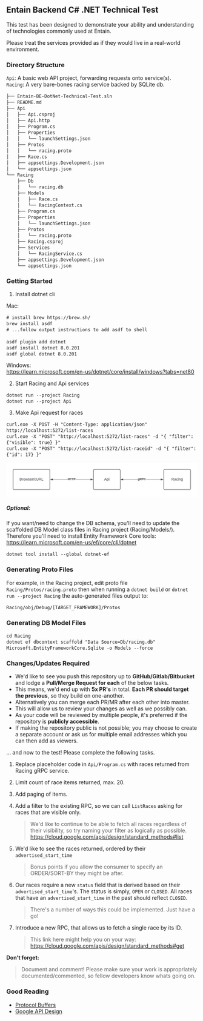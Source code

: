 ## Entain Backend C# .NET Technical Test

This test has been designed to demonstrate your ability and understanding of technologies commonly used at Entain. 

Please treat the services provided as if they would live in a real-world environment.

### Directory Structure

`Api`: A basic web API project, forwarding requests onto service(s).  
`Racing`: A very bare-bones racing service backed by SQLite db.
```
├── Entain-BE-DotNet-Technical-Test.sln
├── README.md
├── Api
│   ├── Api.csproj
│   ├── Api.http
│   ├── Program.cs
│   ├── Properties
│   │   └── launchSettings.json
│   ├── Protos
│   │   └── racing.proto
│   ├── Race.cs
│   ├── appsettings.Development.json
│   └── appsettings.json
└── Racing
    ├── Db
    │   └── racing.db
    ├── Models
    │   ├── Race.cs
    │   └── RacingContext.cs
    ├── Program.cs
    ├── Properties
    │   └── launchSettings.json
    ├── Protos
    │   └── racing.proto
    ├── Racing.csproj
    ├── Services
    │   └── RacingService.cs
    ├── appsettings.Development.json
    └── appsettings.json
```

### Getting Started

1. Install dotnet cli  
  
Mac:
```
# install brew https://brew.sh/
brew install asdf
# ...follow output instructions to add asdf to shell

asdf plugin add dotnet
asdf install dotnet 8.0.201
asdf global dotnet 8.0.201
```
  
Windows:  
https://learn.microsoft.com/en-us/dotnet/core/install/windows?tabs=net80
  
 
2. Start Racing and Api services
```
dotnet run --project Racing
dotnet run --project Api
```
  
3. Make Api request for races 
```
curl.exe -X POST -H "Content-Type: application/json" http://localhost:5272/list-races
curl.exe -X "POST" "http://localhost:5272/list-races" -d "{ "filter": {"visible": true} }"
curl.exe -X "POST" "http://localhost:5272/list-raceid" -d "{ "filter": {"id": 17} }"
```  

![](api-racing-arch.png)

##### Optional:  
If you want/need to change the DB schema, you'll need to update the scaffolded DB Model class files in Racing project (Racing/Models/). Therefore you'll need to install Entity Framework Core tools:  
https://learn.microsoft.com/en-us/ef/core/cli/dotnet  
```
dotnet tool install --global dotnet-ef
```

### Generating Proto Files

For example, in the Racing project, edit proto file `Racing/Protos/racing.proto` then when running a `dotnet build` or `dotnet run --project Racing` the auto-generated files output to:
```
Racing/obj/Debug/[TARGET_FRAMEWORK]/Protos
```

### Generating DB Model Files
```
cd Racing
dotnet ef dbcontext scaffold "Data Source=Db/racing.db" Microsoft.EntityFrameworkCore.Sqlite -o Models --force
```

### Changes/Updates Required

- We'd like to see you push this repository up to **GitHub/Gitlab/Bitbucket** and lodge a **Pull/Merge Request for each** of the below tasks.
- This means, we'd end up with **5x PR's** in total. **Each PR should target the previous**, so they build on one-another.
- Alternatively you can merge each PR/MR after each other into master.
- This will allow us to review your changes as well as we possibly can.
- As your code will be reviewed by multiple people, it's preferred if the repository is **publicly accessible**. 
- If making the repository public is not possible; you may choose to create a separate account or ask us for multiple email addresses which you can then add as viewers. 

... and now to the test! Please complete the following tasks.

1. Replace placeholder code in `Api/Program.cs` with races returned from Racing gRPC service.

2. Limit count of race items returned, max. 20. 

3. Add paging of items.

4. Add a filter to the existing RPC, so we can call `ListRaces` asking for races that are visible only.
   > We'd like to continue to be able to fetch all races regardless of their visibility, so try naming your filter as logically as possible. https://cloud.google.com/apis/design/standard_methods#list
5. We'd like to see the races returned, ordered by their `advertised_start_time`
   > Bonus points if you allow the consumer to specify an ORDER/SORT-BY they might be after. 
6. Our races require a new `status` field that is derived based on their `advertised_start_time`'s. The status is simply, `OPEN` or `CLOSED`. All races that have an `advertised_start_time` in the past should reflect `CLOSED`. 
   > There's a number of ways this could be implemented. Just have a go!
7. Introduce a new RPC, that allows us to fetch a single race by its ID.
   > This link here might help you on your way: https://cloud.google.com/apis/design/standard_methods#get

**Don't forget:**

> Document and comment! Please make sure your work is appropriately documented/commented, so fellow developers know whats going on.


### Good Reading

- [Protocol Buffers](https://developers.google.com/protocol-buffers)
- [Google API Design](https://cloud.google.com/apis/design)
